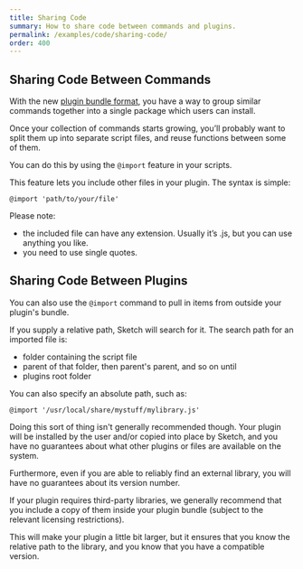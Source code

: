 ```yaml
---
title: Sharing Code
summary: How to share code between commands and plugins.
permalink: /examples/code/sharing-code/
order: 400
---
```


## Sharing Code Between Commands

With the new [plugin bundle format](/introduction/plugin-bundles/), you have a way to group similar commands together into a single package which users can install.

Once your collection of commands starts growing, you’ll probably want to split them up into separate script files, and reuse functions between some of them.

You can do this by using the `@import` feature in your scripts.

This feature lets you include other files in your plugin. The syntax is simple:

```
@import 'path/to/your/file'
```

Please note:

- the included file can have any extension. Usually it’s .js, but you can use anything you like.
- you need to use single quotes.

## Sharing Code Between Plugins

You can also use the `@import` command to pull in items from outside your plugin's bundle.

If you supply a relative path, Sketch will search for it. The search path for an imported file is:

- folder containing the script file
- parent of that folder, then parent's parent, and so on until
- plugins root folder

You can also specify an absolute path, such as:

```
@import '/usr/local/share/mystuff/mylibrary.js'
```

Doing this sort of thing isn't generally recommended though. Your plugin will be installed by the user and/or copied into place by Sketch, and you have no guarantees about what other plugins or files are available on the system.

Furthermore, even if you are able to reliably find an external library, you will have no guarantees about its version number.

If your plugin requires third-party libraries, we generally recommend that you include a copy of them inside your plugin bundle (subject to the relevant licensing restrictions).

This will make your plugin a little bit larger, but it ensures that you know the relative path to the library, and you know that you have a compatible version.
